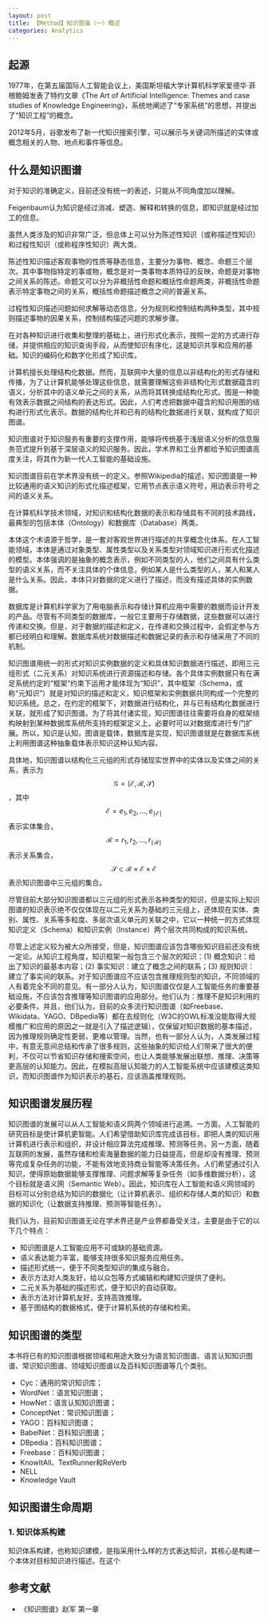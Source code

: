 ```yaml
---
layout: post
title: 【Method】知识图谱（一）概述
categories: Analytics
---
```


## 起源

1977年，在第五届国际人工智能会议上，美国斯坦福大学计算机科学家爱德华·菲根鲍姆发表了特约文章《The Art of Artificial Intelligence: Themes and case studies of Knowledge Engineering》，系统地阐述了“专家系统”的思想，并提出了“知识工程”的概念。

2012年5月，谷歌发布了新一代知识搜索引擎，可以展示与关键词所描述的实体或概念相关的人物、地点和事件等信息。

## 什么是知识图谱

对于知识的准确定义，目前还没有统一的表述，只能从不同角度加以理解。

Feigenbaum认为知识是经过消减、塑造、解释和转换的信息，即知识就是经过加工的信息。

虽然人类涉及的知识非常广泛，但总体上可以分为陈述性知识（或称描述性知识）和过程性知识（或称程序性知识）两大类。

陈述性知识描述客观事物的性质等静态信息，主要分为事物、概念、命题三个层次。其中事物指特定的事或物，概念是对一类事物本质特征的反映，命题是对事物之间关系的陈述。命题又可以分为非概括性命题和概括性命题两类，非概括性命题表示特定事物之间的关系，概括性命题描述概念之间的普遍关系。

过程性知识描述问题如何求解等动态信息，分为规则和控制结构两种类型，其中规则描述事物的因果关系，控制结构描述问题的求解步骤。

在对各种知识进行收集和整理的基础上，进行形式化表示，按照一定的方式进行存储，并提供相应的知识查询手段，从而使知识有序化，这是知识共享和应用的基础。知识的编码化和数字化形成了知识库。

计算机擅长处理结构化数据。然而，互联网中大量的信息以非结构化的形式存储和传播，为了让计算机能够处理这些信息，就需要理解这些非结构化形式数据蕴含的语义，分析其中的语义单元之间的关系，从而将其转换成结构化形式。图是一种能有效表示数据之间结构的表达形式。因此，人们考虑把数据中蕴含的知识用图的结构进行形式化表示。数据的结构化并和已有的结构化数据进行关联，就构成了知识图谱。

知识图谱对于知识服务有重要的支撑作用，能够将传统基于浅层语义分析的信息服务范式提升到基于深层语义的知识服务。因此，学术界和工业界都给予知识图谱高度关注，将其作为新一代人工智能的基础设施。

知识图谱目前在学术界没有统一的定义。参照Wikipedia的描述，知识图谱是一种比较通用的语义知识的形式化描述框架，它用节点表示语义符号，用边表示符号之间的语义关系。

在计算机科学技术领域，对知识和结构化数据的表示和存储具有不同的技术路线，最典型的包括本体（Ontology）和数据库（Database）两类。

本体这个术语源于哲学，是一套对客观世界进行描述的共享概念化体系。在人工智能领域，本体是通过对象类型、属性类型以及关系类型对领域知识进行形式化描述的模型。本体强调的是抽象的概念表示，例如不同类型的人，他们之间具有什么类型的语义关系，而不关注具体的个体信息，例如某人是什么类型的人，某人和某人是什么关系。因此，本体只对数据的定义进行了描述，而没有描述具体的实例数据。

数据库是计算机科学家为了用电脑表示和存储计算机应用中需要的数据而设计开发的产品。尽管有不同类型的数据库，一般它主要用于存储数据，这些数据可以进行传递和交换。但是，对于数据的描述和定义，在传递和交换过程中，会假定参与方都已经明白和理解。数据库系统对数据描述和数据记录的表示和存储采用了不同的机制。

知识图谱用统一的形式对知识实例数据的定义和具体知识数据进行描述，即用三元组形式（二元关系）对知识系统进行资源描述和存储。各个具体实例数据只有在满足系统约定的“框架”约束下运用才能体现为“知识”，其中框架（Schema，或称“元知识”）就是对知识的描述和定义，知识框架和实例数据共同构成一个完整的知识系统。总之，在约定的框架下，对数据进行结构化，并与已有结构化数据进行关联，就形成了知识图谱。为了将其付诸实现，知识图谱往往需要将自身的框架结构映射到某种数据库系统所支持的框架定义上，必要时可以对数据库进行专门扩展。所以，知识是认知，图谱是载体，数据库是实现，知识图谱就是在数据库系统上利用图谱这种抽象载体表示知识这种认知内容。

具体地，知识图谱以结构化三元组的形式存储现实世界中的实体以及实体之间的关系，表示为$$\mathscr{G} = (\mathscr{E}, \mathscr{R}, \mathscr{S})$$，其中$$\mathscr{E}  ={e_1, e_2, ..., e_{\mid \mathscr{E} \mid}}$$表示实体集合，$$\mathscr{R} = {r_1, r_2, ..., r_{\mid \mathscr{R} \mid}}$$表示关系集合，$$\mathscr{S} \subset \mathscr{R} \times \mathscr{E} \times \mathscr{E}$$表示知识图谱中三元组的集合。

尽管目前大部分知识图谱都以三元组的形式表示各种类型的知识，但是实际上知识图谱的知识表示绝不仅仅体现在以二元关系为基础的三元组上，还体现在实体、类别、属性、关系等多粒度、多层次语义单元的关联之中，它以一种统一的方式体现知识定义（Schema）和知识实例（Instance）两个层次共同构成的知识系统。

尽管上述定义较为被大众所接受，但是，知识图谱应该包含哪些知识目前还没有统一定论。从知识工程角度，知识框架一般包含三个层次的知识：(1) 概念知识：给出了知识的最基本内容；(2) 事实知识：建立了概念之间的联系；(3) 规则知识：建立了事实间的联系。对于知识图谱应不应该包含推理规则型的知识，不同领域的人有着完全不同的意见。有一部分人认为，知识图谱仅仅是人工智能任务的重要基础设施，不应该包含推理等知识图谱的应用部分。他们认为：推理不是知识利用的必要条件。并且，他们认为，目前的众多流行知识图谱（如Freebase、Wikidata、YAGO、DBpedia等）都在去规则化（W3C的OWL标准没能取得大规模推广和应用的原因之一就是引入了描述逻辑），仅保留对知识数据的基本描述，因为推理规则确定性更弱，更难以管理。当然，也有一部分人认为，人类发展过程中，有意无意间总结和传承了很多规则，这些抽象的知识给人们带来了很大的便利，不仅可以节省知识存储和搜索空间，也让人类能够发展出联想、推理、决策等更高层的认知能力。因此，在模拟高层认知能力的人工智能系统中应该建模这类知识，而知识图谱作为知识表示的基石，应该涵盖推理规则。

## 知识图谱发展历程

知识图谱的发展可以从人工智能和语义网两个领域进行追溯。一方面，人工智能的研究目标是使计算机更智能。人们希望借助知识库完成该目标，即把人类的知识用计算机进行表示和组织，并设计相应算法完成推理、预测等任务。另一方面，随着互联网的发展，虽然存储和检索海量数据的能力日益提高，但是却没有推理、预测等完成复杂任务的功能，不能有效地支持商业智能等决策任务。人们希望通过引入知识，使得原始数据能够支撑推理、问题求解等复杂任务（如多维数据分析），这个目标就是语义网（Semantic Web）。因此，知识库在人工智能和语义网领域的目标可以分别总结为知识的数据化（让计算机表示、组织和存储人类的知识）和数据的知识化（让数据支持推理、预测等智能任务）。

我们认为，目前知识图谱无论在学术界还是产业界都备受关注，主要是由于它的以下几个特点：

- 知识图谱是人工智能应用不可或缺的基础资源。
- 语义表达能力丰富，能够支持很多知识服务应用任务。
- 描述形式统一，便于不同类型知识的集成与融合。
- 表示方法对人类友好，给以众包等方式编辑和构建知识提供了便利。
- 二元关系为基础的描述形式，便于知识的自动获取。
- 表示方法对计算机友好，支持高效推理。
- 基于图结构的数据格式，便于计算机系统的存储和检索。

## 知识图谱的类型

本书将已有的知识图谱根据领域和用途大致分为语言知识图谱、语言认知知识图谱、常识知识图谱、领域知识图谱以及百科知识图谱等几个类别。

- Cyc：通用的常识知识库；
- WordNet：语言知识图谱；
- HowNet：语言认知知识图谱；
- ConceptNet：常识知识图谱；
- YAGO：百科知识图谱；
- BabelNet：百科知识图谱；
- DBpedia：百科知识图谱；
- Freebase：百科知识图谱；
- KnowItAll、TextRunner和ReVerb
- NELL
- Knowledge Vault

## 知识图谱生命周期

### 1. 知识体系构建

知识体系构建，也称知识建模，是指采用什么样的方式表达知识，其核心是构建一个本体对目标知识进行描述。在这个


## 参考文献

- 《知识图谱》赵军 第一章